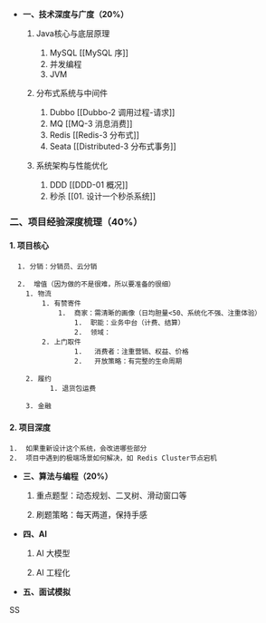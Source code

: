  
 -  **一、技术深度与广度（20%）**
   
	1.  Java核心与底层原理
		1.  MySQL  [[MySQL 序]]
		2.  并发编程  
		3.  JVM
		   
	2.  分布式系统与中间件
		1.  Dubbo  [[Dubbo-2 调用过程-请求]]
		2.  MQ   [[MQ-3 消息消费]]
		3.  Redis  [[Redis-3 分布式]]
		4.  Seata  [[Distributed-3 分布式事务]]
		   
	3.  系统架构与性能优化
		1.  DDD   [[DDD-01 概况]]
		2.  秒杀  [[01. 设计一个秒杀系统]]


### 二、项目经验深度梳理（40%）

#### 1. 项目核心

	  1. 分销：分销员、云分销
	     
	  2.  增值（因为做的不是很难，所以要准备的很细）
		1. 物流
			1. 有赞寄件
				1.  商家：需清晰的画像（日均胆量<50、系统化不强、注重体验）
					1.  职能：业务中台（计费、结算）
					2.  领域：
			2. 上门取件
					1.   消费者：注重营销、权益、价格
					2.   开放策略：有完整的生命周期
					   
		2. 履约
			  1. 退货包运费
		     
		3. 金融
		

####  2. 项目深度


	1.  如果重新设计这个系统，会改进哪些部分
	2.  项目中遇到的极端场景如何解决，如 Redis Cluster节点宕机


-  **三、算法与编程（20%）**

	1.  重点题型：动态规划、二叉树、滑动窗口等
	   
	2.  刷题策略：每天两道，保持手感


-  **四、AI**

	1.  AI 大模型
	   
	2.  AI 工程化


-   **五、面试模拟**

SS